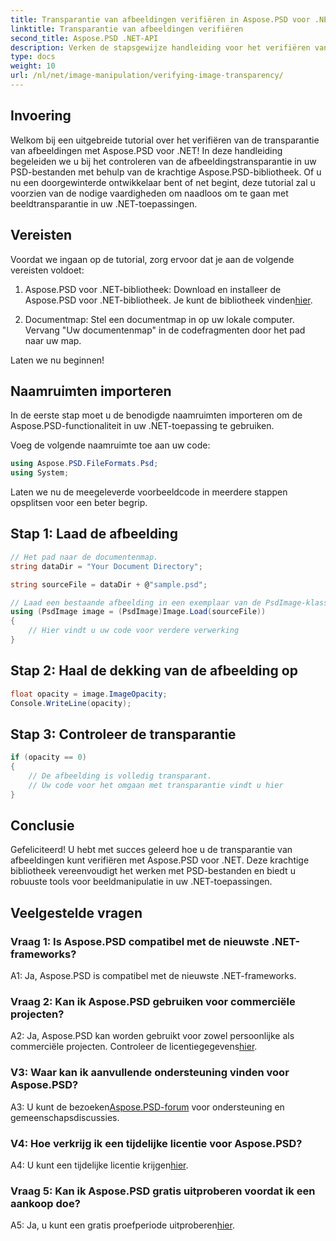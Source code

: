 ```yaml
---
title: Transparantie van afbeeldingen verifiëren in Aspose.PSD voor .NET
linktitle: Transparantie van afbeeldingen verifiëren
second_title: Aspose.PSD .NET-API
description: Verken de stapsgewijze handleiding voor het verifiëren van de transparantie van afbeeldingen in Aspose.PSD voor .NET.
type: docs
weight: 10
url: /nl/net/image-manipulation/verifying-image-transparency/
---
```

## Invoering

Welkom bij een uitgebreide tutorial over het verifiëren van de transparantie van afbeeldingen met Aspose.PSD voor .NET! In deze handleiding begeleiden we u bij het controleren van de afbeeldingstransparantie in uw PSD-bestanden met behulp van de krachtige Aspose.PSD-bibliotheek. Of u nu een doorgewinterde ontwikkelaar bent of net begint, deze tutorial zal u voorzien van de nodige vaardigheden om naadloos om te gaan met beeldtransparantie in uw .NET-toepassingen.

## Vereisten

Voordat we ingaan op de tutorial, zorg ervoor dat je aan de volgende vereisten voldoet:

1.  Aspose.PSD voor .NET-bibliotheek: Download en installeer de Aspose.PSD voor .NET-bibliotheek. Je kunt de bibliotheek vinden[hier](https://releases.aspose.com/psd/net/).

2. Documentmap: Stel een documentmap in op uw lokale computer. Vervang "Uw documentenmap" in de codefragmenten door het pad naar uw map.

Laten we nu beginnen!

## Naamruimten importeren

In de eerste stap moet u de benodigde naamruimten importeren om de Aspose.PSD-functionaliteit in uw .NET-toepassing te gebruiken.

Voeg de volgende naamruimte toe aan uw code:

```csharp
using Aspose.PSD.FileFormats.Psd;
using System;
```

Laten we nu de meegeleverde voorbeeldcode in meerdere stappen opsplitsen voor een beter begrip.

## Stap 1: Laad de afbeelding

```csharp
// Het pad naar de documentenmap.
string dataDir = "Your Document Directory";

string sourceFile = dataDir + @"sample.psd";

// Laad een bestaande afbeelding in een exemplaar van de PsdImage-klasse
using (PsdImage image = (PsdImage)Image.Load(sourceFile))
{
    // Hier vindt u uw code voor verdere verwerking
}
```

## Stap 2: Haal de dekking van de afbeelding op

```csharp
float opacity = image.ImageOpacity;
Console.WriteLine(opacity);
```

## Stap 3: Controleer de transparantie

```csharp
if (opacity == 0)
{
    // De afbeelding is volledig transparant.
    // Uw code voor het omgaan met transparantie vindt u hier
}
```

## Conclusie

Gefeliciteerd! U hebt met succes geleerd hoe u de transparantie van afbeeldingen kunt verifiëren met Aspose.PSD voor .NET. Deze krachtige bibliotheek vereenvoudigt het werken met PSD-bestanden en biedt u robuuste tools voor beeldmanipulatie in uw .NET-toepassingen.

## Veelgestelde vragen

### Vraag 1: Is Aspose.PSD compatibel met de nieuwste .NET-frameworks?

A1: Ja, Aspose.PSD is compatibel met de nieuwste .NET-frameworks.

### Vraag 2: Kan ik Aspose.PSD gebruiken voor commerciële projecten?

 A2: Ja, Aspose.PSD kan worden gebruikt voor zowel persoonlijke als commerciële projecten. Controleer de licentiegegevens[hier](https://purchase.aspose.com/buy).

### V3: Waar kan ik aanvullende ondersteuning vinden voor Aspose.PSD?

 A3: U kunt de bezoeken[Aspose.PSD-forum](https://forum.aspose.com/c/psd/34) voor ondersteuning en gemeenschapsdiscussies.

### V4: Hoe verkrijg ik een tijdelijke licentie voor Aspose.PSD?

 A4: U kunt een tijdelijke licentie krijgen[hier](https://purchase.aspose.com/temporary-license/).

### Vraag 5: Kan ik Aspose.PSD gratis uitproberen voordat ik een aankoop doe?

A5: Ja, u kunt een gratis proefperiode uitproberen[hier](https://releases.aspose.com/).